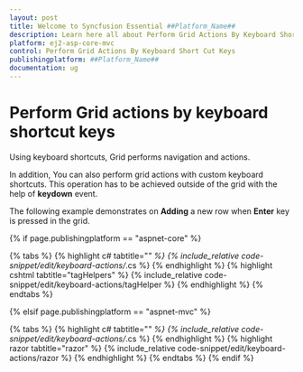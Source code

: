 ```yaml
---
layout: post
title: Welcome to Syncfusion Essential ##Platform_Name##
description: Learn here all about Perform Grid Actions By Keyboard Short Cut Keys of Syncfusion Essential ##Platform_Name## widgets based on HTML5 and jQuery.
platform: ej2-asp-core-mvc
control: Perform Grid Actions By Keyboard Short Cut Keys
publishingplatform: ##Platform_Name##
documentation: ug
---
```



# Perform Grid actions by keyboard shortcut keys

Using keyboard shortcuts, Grid performs navigation and actions.

In addition, You can also perform grid actions with custom keyboard shortcuts. This operation has to be achieved outside of the grid with the help of **keydown** event.

The following example demonstrates on **Adding** a new row when **Enter** key is pressed in the grid.

{% if page.publishingplatform == "aspnet-core" %}

{% tabs %}
{% highlight c# tabtitle="*" %}
{% include_relative code-snippet/edit/keyboard-actions/*.cs %}
{% endhighlight %}
{% highlight cshtml tabtitle="tagHelpers" %}
{% include_relative code-snippet/edit/keyboard-actions/tagHelper %}
{% endhighlight %}
{% endtabs %}

{% elsif page.publishingplatform == "aspnet-mvc" %}

{% tabs %}
{% highlight c# tabtitle="*" %}
{% include_relative code-snippet/edit/keyboard-actions/*.cs %}
{% endhighlight %}
{% highlight razor tabtitle="razor" %}
{% include_relative code-snippet/edit/keyboard-actions/razor %}
{% endhighlight %}
{% endtabs %}
{% endif %}


